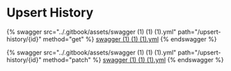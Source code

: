 # Upsert History

{% swagger src="../.gitbook/assets/swagger (1) (1) (1).yml" path="/upsert-history/{id}" method="get" %}
[swagger (1) (1) (1).yml](<../.gitbook/assets/swagger (1) (1) (1).yml>)
{% endswagger %}

{% swagger src="../.gitbook/assets/swagger (1) (1) (1).yml" path="/upsert-history/{id}" method="patch" %}
[swagger (1) (1) (1).yml](<../.gitbook/assets/swagger (1) (1) (1).yml>)
{% endswagger %}

